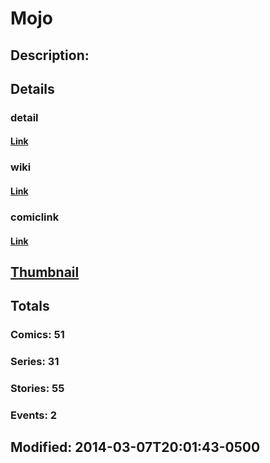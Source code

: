 # Mojo
## Description: 
## Details
### detail
#### [Link](http://marvel.com/comics/characters/1009448/mojo?utm_campaign=apiRef&utm_source=225578a89fc76f3d20fbffda5d17a88d)
### wiki
#### [Link](http://marvel.com/universe/Mojo?utm_campaign=apiRef&utm_source=225578a89fc76f3d20fbffda5d17a88d)
### comiclink
#### [Link](http://marvel.com/comics/characters/1009448/mojo?utm_campaign=apiRef&utm_source=225578a89fc76f3d20fbffda5d17a88d)
## [Thumbnail](http://i.annihil.us/u/prod/marvel/i/mg/8/a0/4c003d3444dce.jpg)
## Totals
### Comics: 51
### Series: 31
### Stories: 55
### Events: 2
## Modified: 2014-03-07T20:01:43-0500